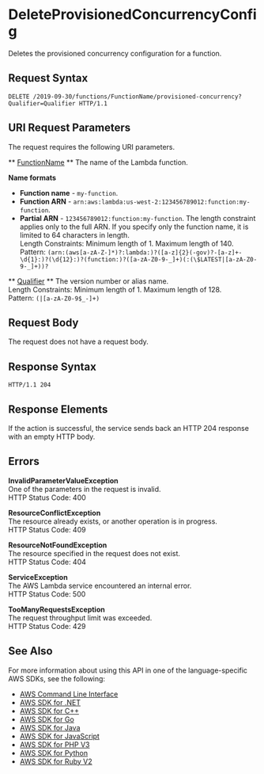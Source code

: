# DeleteProvisionedConcurrencyConfig<a name="API_DeleteProvisionedConcurrencyConfig"></a>

Deletes the provisioned concurrency configuration for a function\.

## Request Syntax<a name="API_DeleteProvisionedConcurrencyConfig_RequestSyntax"></a>

```
DELETE /2019-09-30/functions/FunctionName/provisioned-concurrency?Qualifier=Qualifier HTTP/1.1
```

## URI Request Parameters<a name="API_DeleteProvisionedConcurrencyConfig_RequestParameters"></a>

The request requires the following URI parameters\.

 ** [FunctionName](#API_DeleteProvisionedConcurrencyConfig_RequestSyntax) **   <a name="SSS-DeleteProvisionedConcurrencyConfig-request-FunctionName"></a>
The name of the Lambda function\.  

**Name formats**
+  **Function name** \- `my-function`\.
+  **Function ARN** \- `arn:aws:lambda:us-west-2:123456789012:function:my-function`\.
+  **Partial ARN** \- `123456789012:function:my-function`\.
The length constraint applies only to the full ARN\. If you specify only the function name, it is limited to 64 characters in length\.  
Length Constraints: Minimum length of 1\. Maximum length of 140\.  
Pattern: `(arn:(aws[a-zA-Z-]*)?:lambda:)?([a-z]{2}(-gov)?-[a-z]+-\d{1}:)?(\d{12}:)?(function:)?([a-zA-Z0-9-_]+)(:(\$LATEST|[a-zA-Z0-9-_]+))?` 

 ** [Qualifier](#API_DeleteProvisionedConcurrencyConfig_RequestSyntax) **   <a name="SSS-DeleteProvisionedConcurrencyConfig-request-Qualifier"></a>
The version number or alias name\.  
Length Constraints: Minimum length of 1\. Maximum length of 128\.  
Pattern: `(|[a-zA-Z0-9$_-]+)` 

## Request Body<a name="API_DeleteProvisionedConcurrencyConfig_RequestBody"></a>

The request does not have a request body\.

## Response Syntax<a name="API_DeleteProvisionedConcurrencyConfig_ResponseSyntax"></a>

```
HTTP/1.1 204
```

## Response Elements<a name="API_DeleteProvisionedConcurrencyConfig_ResponseElements"></a>

If the action is successful, the service sends back an HTTP 204 response with an empty HTTP body\.

## Errors<a name="API_DeleteProvisionedConcurrencyConfig_Errors"></a>

 **InvalidParameterValueException**   
One of the parameters in the request is invalid\.  
HTTP Status Code: 400

 **ResourceConflictException**   
The resource already exists, or another operation is in progress\.  
HTTP Status Code: 409

 **ResourceNotFoundException**   
The resource specified in the request does not exist\.  
HTTP Status Code: 404

 **ServiceException**   
The AWS Lambda service encountered an internal error\.  
HTTP Status Code: 500

 **TooManyRequestsException**   
The request throughput limit was exceeded\.  
HTTP Status Code: 429

## See Also<a name="API_DeleteProvisionedConcurrencyConfig_SeeAlso"></a>

For more information about using this API in one of the language\-specific AWS SDKs, see the following:
+  [AWS Command Line Interface](https://docs.aws.amazon.com/goto/aws-cli/lambda-2015-03-31/DeleteProvisionedConcurrencyConfig) 
+  [AWS SDK for \.NET](https://docs.aws.amazon.com/goto/DotNetSDKV3/lambda-2015-03-31/DeleteProvisionedConcurrencyConfig) 
+  [AWS SDK for C\+\+](https://docs.aws.amazon.com/goto/SdkForCpp/lambda-2015-03-31/DeleteProvisionedConcurrencyConfig) 
+  [AWS SDK for Go](https://docs.aws.amazon.com/goto/SdkForGoV1/lambda-2015-03-31/DeleteProvisionedConcurrencyConfig) 
+  [AWS SDK for Java](https://docs.aws.amazon.com/goto/SdkForJava/lambda-2015-03-31/DeleteProvisionedConcurrencyConfig) 
+  [AWS SDK for JavaScript](https://docs.aws.amazon.com/goto/AWSJavaScriptSDK/lambda-2015-03-31/DeleteProvisionedConcurrencyConfig) 
+  [AWS SDK for PHP V3](https://docs.aws.amazon.com/goto/SdkForPHPV3/lambda-2015-03-31/DeleteProvisionedConcurrencyConfig) 
+  [AWS SDK for Python](https://docs.aws.amazon.com/goto/boto3/lambda-2015-03-31/DeleteProvisionedConcurrencyConfig) 
+  [AWS SDK for Ruby V2](https://docs.aws.amazon.com/goto/SdkForRubyV2/lambda-2015-03-31/DeleteProvisionedConcurrencyConfig) 